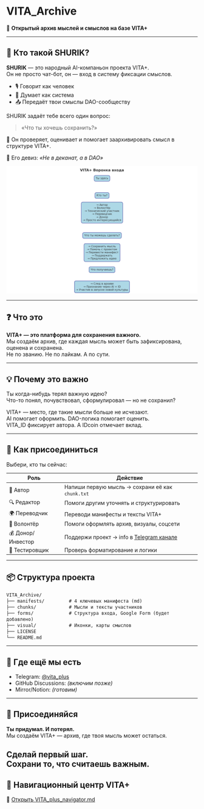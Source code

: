 # VITA_Archive  
🧠 **Открытый архив мыслей и смыслов на базе VITA+**

----

## 🤖 Кто такой SHURIK?

**SHURIK** — это народный AI-компаньон проекта VITA+.  
Он не просто чат-бот, он — вход в систему фиксации смыслов.

- 🎙️ Говорит как человек  
- 🧠 Думает как система  
- 📤 Передаёт твои смыслы DAO-сообществу

SHURIK задаёт тебе всего один вопрос:  
> «Что ты хочешь сохранить?»

💬 Он проверяет, оценивает и помогает заархивировать смысл в структуре VITA+.

📌 Его девиз: *«Не в деканат, а в DAO»*

![VITA+ Entry Funnel](VITA_entry_funnel.png)

---

## ❓ Что это

**VITA+ — это платформа для сохранения важного.**  
Мы создаём архив, где каждая мысль может быть зафиксирована, оценена и сохранена.  
Не по званию. Не по лайкам. А по сути.

---

## 💡 Почему это важно

Ты когда-нибудь терял важную идею?  
Что-то понял, почувствовал, сформулировал — но не сохранил?

VITA+ — место, где такие мысли больше не исчезают.  
AI помогает оформить. DAO-логика помогает оценить.  
VITA_ID фиксирует автора. А IDcoin отмечает вклад.

---

## 🚪 Как присоединиться

Выбери, кто ты сейчас:

| Роль              | Действие                                                |
|-------------------|---------------------------------------------------------|
| 📝 Автор           | Напиши первую мысль → сохрани её как `chunk.txt`        |
| 🔍 Редактор        | Помоги другим уточнять и структурировать                |
| 🌍 Переводчик      | Переводи манифесты и тексты VITA+                       |
| 🤝 Волонтёр        | Помоги оформлять архив, визуалы, соцсети                |
| 💰 Донор/Инвестор  | Поддержи проект → info в [Telegram канале](https://t.me/vita_plus) |
| 🧪 Тестировщик     | Проверь форматирование и логики                         |

---

## 📦 Структура проекта

```
VITA_Archive/
├── manifests/         # 4 ключевых манифеста (md)
├── chunks/            # Мысли и тексты участников
├── forms/             # Структура входа, Google Form (будет добавлено)
├── visual/            # Иконки, карты смыслов
├── LICENSE
└── README.md
```

---

## 🧭 Где ещё мы есть

- Telegram: [@vita_plus](https://t.me/vita_plus)
- GitHub Discussions: _(включим позже)_
- Mirror/Notion: _(готовим)_

---

## 📍 Присоединяйся

**Ты придумал. И потерял.**  
Мы создаём VITA+ — архив, где твоя мысль может остаться.

Сделай первый шаг.  
Сохрани то, что считаешь важным.
---

## 📍 Навигационный центр VITA+

🔗 [Открыть VITA_plus_navigator.md](https://github.com/zubakin/VITA_Archive/blob/main/VITA_plus_navigator.md)

